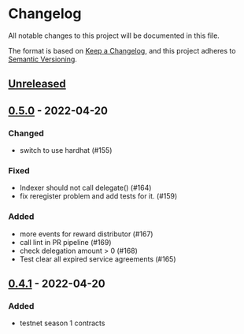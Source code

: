 # Changelog
All notable changes to this project will be documented in this file.

The format is based on [Keep a Changelog](https://keepachangelog.com/en/1.0.0/),
and this project adheres to [Semantic Versioning](https://semver.org/spec/v2.0.0.html).

## [Unreleased]

## [0.5.0] - 2022-04-20
### Changed
- switch to use hardhat (#155)

### Fixed
- Indexer should not call delegate() (#164)
- fix reregister problem and add tests for it. (#159)

### Added
- more events for reward distributor (#167)
- call lint in PR pipeline (#169)
- check delegation amount > 0 (#168)
- Test clear all expired service agreements (#165)

## [0.4.1] - 2022-04-20
### Added
- testnet season 1 contracts

[Unreleased]: https://github.com/subquery/contracts/compare/v0.5.0...HEAD
[0.5.0]: https://github.com/subquery/contracts/compare/v0.4.1...v0.5.0
[0.4.1]: https://github.com/subquery/contracts/releases/tag/v0.4.1
